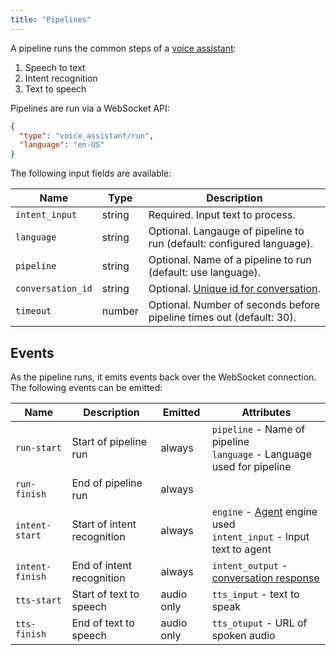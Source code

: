 ```yaml
---
title: "Pipelines"
---
```


A pipeline runs the common steps of a [voice assistant](https://next.home-assistant.io/integrations/voice_assistant):

1. Speech to text
2. Intent recognition
3. Text to speech

Pipelines are run via a WebSocket API:

```json
{
  "type": "voice_assistant/run",
  "language": "en-US"
}
```

The following input fields are available:

| Name              | Type   | Description                                                                            |
|-------------------|--------|----------------------------------------------------------------------------------------|
| `intent_input`    | string | Required. Input text to process.                                                       |
| `language`        | string | Optional. Langauge of pipeline to run (default: configured language).                  |
| `pipeline`        | string | Optional. Name of a pipeline to run (default: use language).                           |
| `conversation_id` | string | Optional. [Unique id for conversation](/docs/intent_conversation_api#conversation-id). |
| `timeout`         | number | Optional. Number of seconds before pipeline times out (default: 30).                   |

## Events

As the pipeline runs, it emits events back over the WebSocket connection.
The following events can be emitted:

| Name            | Description                 | Emitted    | Attributes                                                                                              |
|-----------------|-----------------------------|------------|---------------------------------------------------------------------------------------------------------|
| `run-start`     | Start of pipeline run       | always     | `pipeline` - Name of pipeline<br />`language` - Language used for pipeline<br />                        |
| `run-finish`    | End of pipeline run         | always     |                                                                                                         |
| `intent-start`  | Start of intent recognition | always     | `engine` - [Agent](/docs/intent_conversation_api) engine used<br />`intent_input` - Input text to agent |
| `intent-finish` | End of intent recognition   | always     | `intent_output` - [conversation response](/docs/intent_conversation_api#conversation-response)          |
| `tts-start`     | Start of text to speech     | audio only | `tts_input` - text to speak                                                                             |
| `tts-finish`    | End of text to speech       | audio only | `tts_otuput` - URL of spoken audio                                                                      |

